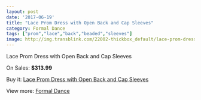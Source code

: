 ```yaml
---
layout: post
date: '2017-06-19'
title: "Lace Prom Dress with Open Back and Cap Sleeves"
category: Formal Dance
tags: ["prom","lace","back","beaded","sleeves"]
image: http://img.transblink.com/22002-thickbox_default/lace-prom-dress-with-open-back-and-cap-sleeves.jpg
---
```

Lace Prom Dress with Open Back and Cap Sleeves

On Sales: **$313.99**
<a href="https://www.transblink.com/en/formal-dance/6977-lace-prom-dress-with-open-back-and-cap-sleeves.html"><amp-img layout="responsive" width="600" height="600" src="//img.transblink.com/22002-thickbox_default/lace-prom-dress-with-open-back-and-cap-sleeves.jpg" alt="Lace Prom Dress with Open Back and Cap Sleeves 0" /></a>
<a href="https://www.transblink.com/en/formal-dance/6977-lace-prom-dress-with-open-back-and-cap-sleeves.html"><amp-img layout="responsive" width="600" height="600" src="//img.transblink.com/22003-thickbox_default/lace-prom-dress-with-open-back-and-cap-sleeves.jpg" alt="Lace Prom Dress with Open Back and Cap Sleeves 1" /></a>

Buy it: [Lace Prom Dress with Open Back and Cap Sleeves](https://www.transblink.com/en/formal-dance/6977-lace-prom-dress-with-open-back-and-cap-sleeves.html "Lace Prom Dress with Open Back and Cap Sleeves")

View more: [Formal Dance](https://www.transblink.com/en/6-formal-dance "Formal Dance")